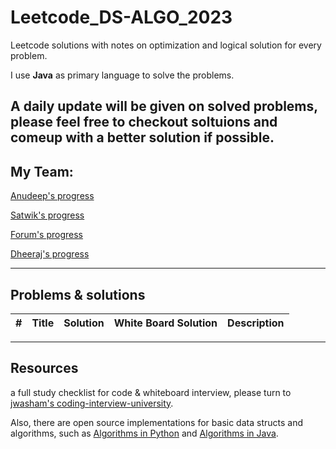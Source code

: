# Leetcode_DS-ALGO_2023
Leetcode solutions with notes on optimization and logical solution for every problem. 

I use <b>Java</b> as primary language to solve the problems.

A daily update will be given on solved problems, please feel free to checkout soltuions and comeup with a better solution if possible. 
---
## My Team:
<a href="https://github.com/anudeep-17/Leetcode_DS-ALGO_2023/tree/Anudeep_progress">Anudeep's progress</a> 

<a href="https://github.com/anudeep-17/Leetcode_DS-ALGO_2023/tree/Satwik_progress">Satwik's progress</a>

<a href="https://github.com/anudeep-17/Leetcode_DS-ALGO_2023/tree/Anudeep_progress">Forum's progress</a>

<a href="https://github.com/anudeep-17/Leetcode_DS-ALGO_2023/tree/Anudeep_progress">Dheeraj's progress</a>


---
## Problems & solutions

| # | Title | Solution | White Board Solution | Description | 
|---| ----- | -------- | ------------- |--------------------- |

---
## Resources 
a full study checklist for code & whiteboard interview, please turn to [jwasham's coding-interview-university](https://github.com/jwasham/coding-interview-university).

Also, there are open source implementations for basic data structs and algorithms, such as [Algorithms in Python](https://github.com/TheAlgorithms/Python) and [Algorithms in Java](https://github.com/TheAlgorithms/Java).

